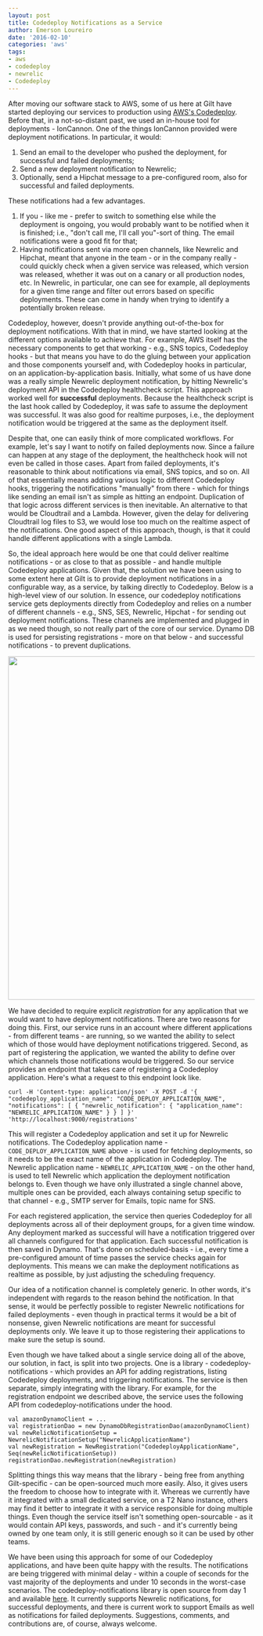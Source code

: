 ```yaml
---
layout: post
title: Codedeploy Notifications as a Service
author: Emerson Loureiro
date: '2016-02-10'
categories: 'aws'
tags:
- aws
- codedeploy
- newrelic
- Codedeploy
---
```


After moving our software stack to AWS, some of us here at Gilt have started deploying our services to production using [AWS's Codedeploy](https://aws.amazon.com/documentation/codedeploy/). Before that, in a not-so-distant past, we used an in-house tool for deployments - IonCannon. One of the things IonCannon provided were deployment notifications. In particular, it would:

1. Send an email to the developer who pushed the deployment, for successful and failed deployments;
2. Send a new deployment notification to Newrelic;
3. Optionally, send a Hipchat message to a pre-configured room, also for successful and failed deployments.

These notifications had a few advantages.

1. If you - like me - prefer to switch to something else while the deployment is ongoing, you would probably want to be notified when it is finished; i.e., "don't call me, I'll call you"-sort of thing. The email notifications were a good fit for that;
2. Having notifications sent via more open channels, like Newrelic and Hipchat, meant that anyone in the team - or in the company really - could quickly check when a given service was released, which version was released, whether it was out on a canary or all production nodes, etc. In Newrelic, in particular, one can see for example, all deployments for a given time range and filter out errors based on specific deployments. These can come in handy when trying to identify a potentially broken release.

Codedeploy, however, doesn't provide anything out-of-the-box for deployment notifications. With that in mind, we have started looking at the different options available to achieve that. For example, AWS itself has the necessary components to get that working - e.g., SNS topics, Codedeploy hooks - but that means you have to do the gluing between your application and those components yourself and, with Codedeploy hooks in particular, on an application-by-application basis. Initially, what some of us have done was a really simple Newrelic deployment notification, by hitting Newrelic's deployment API in the Codedeploy healthcheck script. This approach worked well for **successful** deployments. Because the healthcheck script is the last hook called by Codedeploy, it was safe to assume the deployment was successful. It was also good for realtime purposes, i.e., the deployment notification would be triggered at the same as the deployment itself.

Despite that, one can easily think of more complicated workflows. For example, let's say I want to notify on failed deployments now. Since a failure can happen at any stage of the deployment, the healthcheck hook will not even be called in those cases. Apart from failed deployments, it's reasonable to think about notifications via email, SNS topics, and so on. All of that essentially means adding various logic to different Codedeploy hooks, triggering the notifications "manually" from there - which for things like sending an email isn't as simple as hitting an endpoint. Duplication of that logic across different services is then inevitable. An alternative to that would be Cloudtrail and a Lambda. However, given the delay for delivering Cloudtrail log files to S3, we would lose too much on the realtime aspect of the notifications. One good aspect of this approach, though, is that it could handle different applications with a single Lambda.

So, the ideal approach here would be one that could deliver realtime notifications - or as close to that as possible - and handle multiple Codedeploy applications. Given that, the solution we have been using to some extent here at Gilt is to provide deployment notifications in a configurable way, as a service, by talking directly to Codedeploy. Below is a high-level view of our solution. In essence, our codedeploy notifications service gets deployments directly from Codedeploy and relies on a number of different channels - e.g., SNS, SES, Newrelic, Hipchat - for sending out deployment notifications. These channels are implemented and plugged in as we need though, so not really part of the core of our service. Dynamo DB is used for persisting registrations - more on that below - and successful notifications - to prevent duplications.

<p align="center">
  <img src="http://i.imgur.com/iiRM48O.png" width=700/>
</p>

We have decided to require explicit *registration* for any application that we would want to have deployment notifications. There are two reasons for doing this. First, our service runs in an account where different applications - from different teams - are running, so we wanted the ability to select which of those would have deployment notifications triggered. Second, as part of registering the application, we wanted the ability to define over which channels those notifications would be triggered. So our service provides an endpoint that takes care of registering a Codedeploy application. Here's what a request to this endpoint look like.

```
curl -H 'Content-type: application/json' -X POST -d '{ "codedeploy_application_name": "CODE_DEPLOY_APPLICATION_NAME", "notifications": [ { "newrelic_notification": { "application_name": "NEWRELIC_APPLICATION_NAME" } } ] }' 'http://localhost:9000/registrations'
```

This will register a Codedeploy application and set it up for Newrelic notifications. The Codedeploy application name -`CODE_DEPLOY_APPLICATION_NAME` above - is used for fetching deployments, so it needs to be the exact name of the application in Codedeploy. The Newrelic application name -  `NEWRELIC_APPLICATION_NAME` - on the other hand, is used to tell Newrelic which application the deployment notification belongs to. Even though we have only illustrated a single channel above, multiple ones can be provided, each always containing setup specific to that channel - e.g., SMTP server for Emails, topic name for SNS.

For each registered application, the service then queries Codedeploy for all deployments across all of their deployment groups, for a given time window. Any deployment marked as successful will have a notification triggered over all channels configured for that application. Each successful notification is then saved in Dynamo. That's done on scheduled-basis - i.e., every time a pre-configured amount of time passes the service checks again for deployments. This means we can make the deployment notifications as realtime as possible, by just adjusting the scheduling frequency.

Our idea of a notification channel is completely generic. In other words, it's independent with regards to the reason behind the notification. In that sense, it would be perfectly possible to register Newrelic notifications for failed deployments - even though in practical terms it would be a bit of nonsense, given Newrelic notifications are meant for successful deployments only. We leave it up to those registering their applications to make sure the setup is sound.

Even though we have talked about a single service doing all of the above, our solution, in fact, is split into two projects. One is a library - codedeploy-notifications - which provides an API for adding registrations, listing Codedeploy deployments, and triggering notifications. The service is then separate, simply integrating with the library. For example, for the registration endpoint we described above, the service uses the following API from codedeploy-notifications under the hood.

```
val amazonDynamoClient = ...
val registrationDao = new DynamoDbRegistrationDao(amazonDynamoClient)
val newRelicNotificationSetup = NewrelicNotificationSetup("NewrelicApplicationName")
val newRegistration = NewRegistration("CodedeployApplicationName", Seq(newRelicNotificationSetup))
registrationDao.newRegistration(newRegistration)
```

Splitting things this way means that the library - being free from anything Gilt-specific - can be open-sourced much more easily. Also, it gives users the freedom to choose how to integrate with it. Whereas we currently have it integrated with a small dedicated service, on a T2 Nano instance, others may find it better to integrate it with a service responsible for doing multiple things. Even though the service itself isn't something open-sourcable - as it would contain API keys, passwords, and such - and it's currently being owned by one team only, it is still generic enough so it can be used by other teams.

We have been using this approach for some of our Codedeploy applications, and have been quite happy with the results. The notifications are being triggered with minimal delay - within a couple of seconds for the vast majority of the deployments and under 10 seconds in the worst-case scenarios. The codedeploy-notifications library is open source from day 1 and available [here](https://github.com/emersonloureiro/codedeploy-notifications). It currently supports Newrelic notifications, for successful deployments, and there is current work to support Emails as well as notifications for failed deployments. Suggestions, comments, and contributions are, of course, always welcome.
